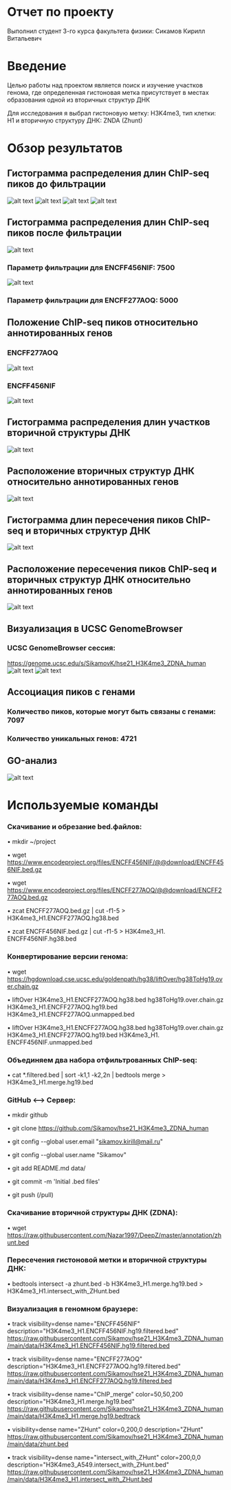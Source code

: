 # Отчет по проекту 
Выполнил студент 3-го курса факультета физики: Сикамов Кирилл Витальевич

# Введение
Целью работы над проектом является поиск и изучение участков генома, где определенная гистоновая метка присутствует в местах образования одной из вторичных структур ДНК

Для исследования я выбрал гистоновую метку: H3K4me3, тип клетки: H1 и вторичную структуру ДНК: ZNDA (Zhunt)

# Обзор результатов
## Гистограмма распределения длин ChIP-seq пиков до фильтрации
![alt text](https://github.com/Sikamov/hse21_H3K4me3_ZDNA_human/blob/main/images/len_hist.H3K4me3_H1.ENCFF456NIF.hg38.png)
![alt text](https://github.com/Sikamov/hse21_H3K4me3_ZDNA_human/blob/main/images/len_hist.H3K4me3_H1.ENCFF456NIF.hg19.png)
![alt text](https://github.com/Sikamov/hse21_H3K4me3_ZDNA_human/blob/main/images/len_hist.H3K4me3_H1.ENCFF277AOQ.hg38.png)
![alt text](https://github.com/Sikamov/hse21_H3K4me3_ZDNA_human/blob/main/images/len_hist.H3K4me3_H1.ENCFF277AOQ.hg19.png)

## Гистограмма распределения длин ChIP-seq пиков после фильтрации
![alt text](https://github.com/Sikamov/hse21_H3K4me3_ZDNA_human/blob/main/images/filter_peaks.H3K4me3_H1.ENCFF456NIF.hg19.filtered.hist.png)
### Параметр фильтрации для ENCFF456NIF: 7500 


![alt text](https://github.com/Sikamov/hse21_H3K4me3_ZDNA_human/blob/main/images/filter_peaks.H3K4me3_H1.ENCFF277AOQ.hg19.filtered.hist.png)
### Параметр фильтрации для ENCFF277AOQ: 5000

## Положение ChIP-seq пиков относительно аннотированных генов
### ENCFF277AOQ
![alt text](https://github.com/Sikamov/hse21_H3K4me3_ZDNA_human/blob/main/images/chip_seeker.H3K4me3_H1.ENCFF277AOQ.hg19.filtered.plotAnnoPie.png)
### ENCFF456NIF
![alt text](https://github.com/Sikamov/hse21_H3K4me3_ZDNA_human/blob/main/images/chip_seeker.H3K4me3_H1.ENCFF456NIF.hg19.filtered.plotAnnoPie.png)

## Гистограмма распределения длин участков вторичной структуры ДНК 
![alt text](https://github.com/Sikamov/hse21_H3K4me3_ZDNA_human/blob/main/images/len_hist.zhunt.png)

## Расположение вторичных структур ДНК относительно аннотированных генов
![alt text](https://github.com/Sikamov/hse21_H3K4me3_ZDNA_human/blob/main/images/chip_seeker.zhunt.plotAnnoPie.png)

## Гистограмма длин пересечения пиков ChIP-seq и вторичных структур ДНК
![alt text](https://github.com/Sikamov/hse21_H3K4me3_ZDNA_human/blob/main/images/len_hist.H3K4me3_H1.intersect_with_ZHunt.png)

## Расположение пересечения пиков ChIP-seq и вторичных структур ДНК относительно аннотированных генов
![alt text](https://github.com/Sikamov/hse21_H3K4me3_ZDNA_human/blob/main/images/chip_seeker.H3K4me3_H1.intersect_with_ZHunt.plotAnnoPie.png)

## Визуализация в UCSC GenomeBrowser
### UCSC GenomeBrowser сессия:  
https://genome.ucsc.edu/s/SikamovK/hse21_H3K4me3_ZDNA_human
![alt text](https://github.com/Sikamov/hse21_H3K4me3_ZDNA_human/blob/main/images/Genome_browser.png)
![alt text](https://github.com/Sikamov/hse21_H3K4me3_ZDNA_human/blob/main/images/Genome_browser_1.png)

## Ассоциация пиков с генами 
### Количество пиков, которые могут быть связаны с генами: 7097
### Количество уникальных генов: 4721

## GO-анализ
![alt text](https://github.com/Sikamov/hse21_H3K4me3_ZDNA_human/blob/main/images/GO_analysis.png)


# Используемые команды

### Скачивание и обрезание bed.файлов:

•	mkdir ~/project

•	wget https://www.encodeproject.org/files/ENCFF456NIF/@@download/ENCFF456NIF.bed.gz

•	wget https://www.encodeproject.org/files/ENCFF277AOQ/@@download/ENCFF277AOQ.bed.gz

•	zcat ENCFF277AOQ.bed.gz | cut -f1-5 > H3K4me3_H1.ENCFF277AOQ.hg38.bed

•	zcat ENCFF456NIF.bed.gz | cut -f1-5 > H3K4me3_H1. ENCFF456NIF.hg38.bed

### Конвертирование версии генома:

•	wget https://hgdownload.cse.ucsc.edu/goldenpath/hg38/liftOver/hg38ToHg19.over.chain.gz

•	liftOver   H3K4me3_H1.ENCFF277AOQ.hg38.bed   hg38ToHg19.over.chain.gz   H3K4me3_H1.ENCFF277AOQ.hg19.bed   H3K4me3_H1.ENCFF277AOQ.unmapped.bed

•	liftOver   H3K4me3_H1.ENCFF277AOQ.hg38.bed   hg38ToHg19.over.chain.gz   H3K4me3_H1.ENCFF277AOQ.hg19.bed   H3K4me3_H1. ENCFF456NIF.unmapped.bed

### Объединяем два набора отфильтрованных ChIP-seq:

•	cat  *.filtered.bed  |   sort -k1,1 -k2,2n   |   bedtools merge   >  H3K4me3_H1.merge.hg19.bed 

### GitHub <–> Сервер:

•	mkdir github

•	git clone https://github.com/Sikamov/hse21_H3K4me3_ZDNA_human

•	   git config --global user.email "sikamov.kirill@mail.ru"

•	git config --global user.name "Sikamov"

•	git add README.md data/

•	git commit -m 'Initial .bed files'

•	    git push     (/pull)

### Скачивание вторичной структуры ДНК (ZDNA):

•	wget https://raw.githubusercontent.com/Nazar1997/DeepZ/master/annotation/zhunt.bed

### Пересечения гистоновой метки и вторичной структуры ДНК:

•	bedtools intersect  -a zhunt.bed   -b  H3K4me3_H1.merge.hg19.bed  >  H3K4me3_H1.intersect_with_ZHunt.bed

### Визуализация в геномном браузере:

•	track visibility=dense name="ENCFF456NIF"  description="H3K4me3_H1.ENCFF456NIF.hg19.filtered.bed"
https://raw.githubusercontent.com/Sikamov/hse21_H3K4me3_ZDNA_human/main/data/H3K4me3_H1.ENCFF456NIF.hg19.filtered.bed

•	track visibility=dense name="ENCFF277AOQ"  description="H3K4me3_H1.ENCFF277AOQ.hg19.filtered.bed"
https://raw.githubusercontent.com/Sikamov/hse21_H3K4me3_ZDNA_human/main/data/H3K4me3_H1.ENCFF277AOQ.hg19.filtered.bed

•	track visibility=dense name="ChIP_merge"  color=50,50,200   description="H3K4me3_H1.merge.hg19.bed"
https://raw.githubusercontent.com/Sikamov/hse21_H3K4me3_ZDNA_human/main/data/H3K4me3_H1.merge.hg19.bedtrack 

•	visibility=dense name="ZHunt"  color=0,200,0  description="ZHunt"
https://raw.githubusercontent.com/Sikamov/hse21_H3K4me3_ZDNA_human/main/data/zhunt.bed

•	track visibility=dense name="intersect_with_ZHunt"  color=200,0,0  description="H3K4me3_A549.intersect_with_ZHunt.bed"
https://raw.githubusercontent.com/Sikamov/hse21_H3K4me3_ZDNA_human/main/data/H3K4me3_H1.intersect_with_ZHunt.bed

